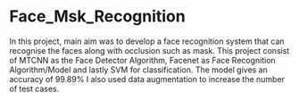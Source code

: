# Face_Msk_Recognition
In this project, main aim was to develop a face recognition system that can recognise the faces along with occlusion such as mask.
This project consist of MTCNN as the Face Detector Algorithm, Facenet as Face Recognition Algorithm/Model and lastly SVM for classification. 
The model gives an accuracy of 99.89% 
I also used data augmentation to increase the number of test cases.
